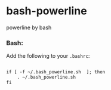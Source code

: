 bash-powerline
==============

powerline by bash

<h3><a id="user-content-bash" class="anchor" href="#bash" aria-hidden="true"><span class="octicon octicon-link"></span></a>Bash:</h3>
<p>Add the following to your <code>.bashrc</code>:</p>
<pre><code>  
if [ -f ~/.bash_powerline.sh  ]; then
    . ~/.bash_powerline.sh
fi   
</code></pre>

